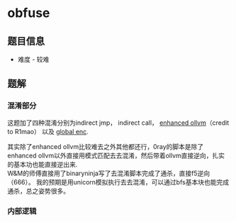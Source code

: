 # obfuse

## 题目信息

* 难度 - 较难

## 题解

### 混淆部分

这题加了四种混淆分别为indirect jmp， indirect call， [enhanced ollvm](https://bbs.pediy.com/thread-274778.htm)（credit to R1mao） 以及 [global enc](https://github.com/bluesadi/Pluto-Obfuscator).

其实除了enhanced ollvm比较难去之外其他都还行，0ray的脚本是除了enhanced ollvm以外直接用模式匹配去去混淆，然后带着ollvm直接逆向，扎实的基本功也能直接逆出来.  
W&M的师傅直接用了binaryninja写了去混淆脚本完成了通杀，直接f5逆向（666）。 我的预期是用unicorn模拟执行去去混淆，可以通过bfs基本块也能完成通杀，总之姿势很多。

### 内部逻辑
